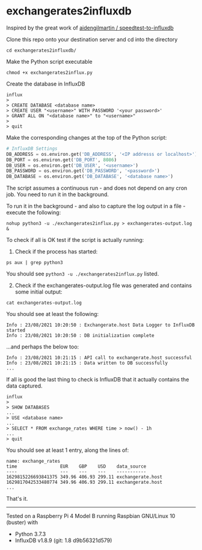 # exchangerates2influxdb

Inspired by the great work of [aidengilmartin / speedtest-to-influxdb](https://github.com/aidengilmartin/speedtest-to-influxdb) 

Clone this repo onto your destination server and cd into the directory

```shell
cd exchangerates2influxdb/
```

Make the Python script executable

```shell
chmod +x exchangerates2influx.py
```

Create the database in InfluxDB

```shell
influx
>
> CREATE DATABASE <database name>
> CREATE USER "<username>" WITH PASSWORD '<your password>'
> GRANT ALL ON "<database name>" to "<username>"
> 
> quit
```

Make the corresponding changes at the top of the Python script:

```Python
# InfluxDB Settings
DB_ADDRESS = os.environ.get('DB_ADDRESS', '<IP addresss or localhost>')
DB_PORT = os.environ.get('DB_PORT', 8086)
DB_USER = os.environ.get('DB_USER', '<username>')
DB_PASSWORD = os.environ.get('DB_PASSWORD', '<password>')
DB_DATABASE = os.environ.get('DB_DATABASE', '<database name>')
```

The script assumes a continuous run - and does not depend on any cron job. You need to run it in the background.

To run it in the background - and also to capture the log output in a file - execute the following:

```shell
nohup python3 -u ./exchangerates2influx.py > exchangerates-output.log &
```

To check if all is OK test if the script is actually running:

1. Check if the process has started:

```shell
ps aux | grep python3
```
You should see `python3 -u ./exchangerates2influx.py` listed.

2. Check if the exchangerates-output.log file was generated and contains some initial output:

```shell
cat exchangerates-output.log
```

You should see at least the following:

```
Info : 23/08/2021 10:20:50 : Exchangerate.host Data Logger to InfluxDB started
Info : 23/08/2021 10:20:50 : DB initialization complete
```

...and perhaps the below too:

```
Info : 23/08/2021 10:21:15 : API call to exchangerate.host successful
Info : 23/08/2021 10:21:15 : Data written to DB successfully
...
```

If all is good the last thing to check is InfluxDB that it actually contains the data captured.

```shell
influx
>
> SHOW DATABASES
...
> USE <database name>
...
> SELECT * FROM exchange_rates WHERE time > now() - 1h
...
> quit
```

You should see at least 1 entry, along the lines of:

```
name: exchange_rates
time                EUR    GBP    USD    data_source
----                ---    ---    ---    -----------
1629815226693841375 349.96 406.93 299.11 exchangerate.host
1629817042533480774 349.96 406.93 299.11 exchangerate.host
...
```

That's it.

---

Tested on a Raspberry Pi 4 Model B running Raspbian GNU/Linux 10 (buster) with
- Python 3.7.3
- InfluxDB v1.8.9 (git: 1.8 d9b56321d579)